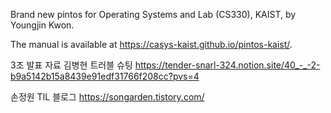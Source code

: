 Brand new pintos for Operating Systems and Lab (CS330), KAIST, by Youngjin Kwon.

The manual is available at https://casys-kaist.github.io/pintos-kaist/.

3조 발표 자료
김병현 트러블 슈팅
https://tender-snarl-324.notion.site/40_-_-2-b9a5142b15a8439e91edf31766f208cc?pvs=4

손정원 TIL 블로그
https://songarden.tistory.com/

